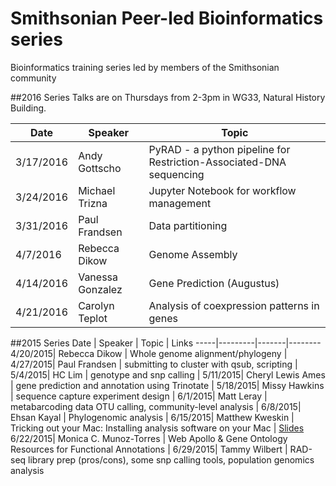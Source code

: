 # Smithsonian Peer-led Bioinformatics series
Bioinformatics training series led by members of the Smithsonian community

##2016 Series
Talks are on Thursdays from 2-3pm in WG33, Natural History Building.

Date | Speaker | Topic
-----|---------|------
3/17/2016 | Andy Gottscho | PyRAD - a python pipeline for Restriction-Associated-DNA sequencing
3/24/2016 | Michael Trizna | Jupyter Notebook for workflow management
3/31/2016 | Paul Frandsen | Data partitioning
4/7/2016 | Rebecca Dikow | Genome Assembly
4/14/2016 | Vanessa Gonzalez | Gene Prediction (Augustus)
4/21/2016 | Carolyn Teplot | Analysis of coexpression patterns in genes

##2015 Series
Date | Speaker | Topic | Links 
-----|---------|-------|--------
4/20/2015| Rebecca Dikow | Whole genome alignment/phylogeny | 
4/27/2015| Paul Frandsen | submitting to cluster with qsub, scripting | 
5/4/2015| HC Lim | genotype and snp calling | 
5/11/2015| Cheryl Lewis Ames | gene prediction and annotation using Trinotate | 
5/18/2015| Missy Hawkins | sequence capture experiment design | 
6/1/2015| Matt Leray | metabarcoding data OTU calling, community-level analysis | 
6/8/2015| Ehsan Kayal | Phylogenomic analysis | 
6/15/2015| Matthew Kweskin | Tricking out your Mac: Installing analysis software on your Mac | [Slides](https:2015/Kweskin-Mac.pdf)
6/22/2015| Monica C. Munoz-Torres | Web Apollo & Gene Ontology Resources for Functional Annotations | 
6/29/2015| Tammy Wilbert | RAD-seq library prep (pros/cons), some snp calling tools, population genomics analysis
